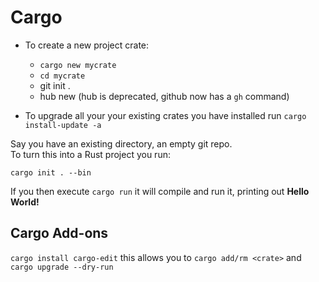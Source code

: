 # Cargo

- To create a new project crate:
  -  ```cargo new mycrate```
  -  ```cd mycrate```
  -  git init .
  -  hub new  (hub is deprecated, github now has a `gh` command)

- To upgrade all your your existing crates you have installed run ```cargo install-update -a```

Say you have an existing directory, an empty git repo.
<br>To turn this into a Rust project you run:

```cargo init . --bin```

If you then execute ```cargo run``` it will compile and run it, printing out **Hello World!**


## Cargo Add-ons
```cargo install cargo-edit```
this allows you to ```cargo add/rm <crate>``` and ```cargo upgrade --dry-run```